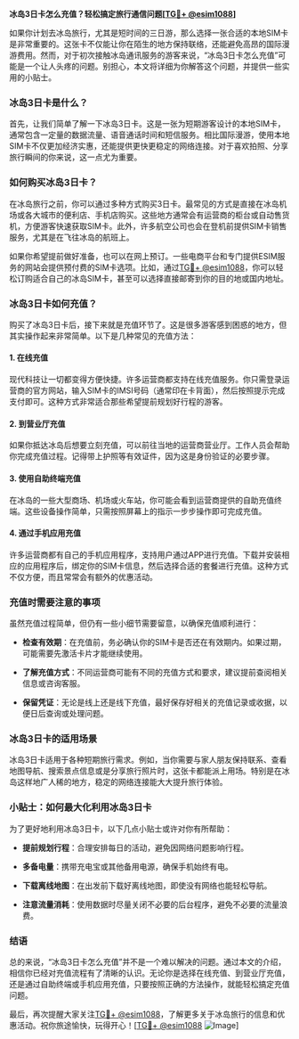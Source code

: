 **冰岛3日卡怎么充值？轻松搞定旅行通信问题[[TG💪+ @esim1088](https://t.me/s/esim1088)]**

如果你计划去冰岛旅行，尤其是短时间的三日游，那么选择一张合适的本地SIM卡是非常重要的。这张卡不仅能让你在陌生的地方保持联络，还能避免高昂的国际漫游费用。然而，对于初次接触冰岛通讯服务的游客来说，“冰岛3日卡怎么充值”可能是一个让人头疼的问题。别担心，本文将详细为你解答这个问题，并提供一些实用的小贴士。

### 冰岛3日卡是什么？

首先，让我们简单了解一下冰岛3日卡。这是一张为短期游客设计的本地SIM卡，通常包含一定量的数据流量、语音通话时间和短信服务。相比国际漫游，使用本地SIM卡不仅更加经济实惠，还能提供更快更稳定的网络连接。对于喜欢拍照、分享旅行瞬间的你来说，这一点尤为重要。

### 如何购买冰岛3日卡？

在冰岛旅行之前，你可以通过多种方式购买3日卡。最常见的方式是直接在冰岛机场或各大城市的便利店、手机店购买。这些地方通常会有运营商的柜台或自动售货机，方便游客快速获取SIM卡。此外，许多航空公司也会在登机前提供SIM卡销售服务，尤其是在飞往冰岛的航班上。

如果你希望提前做好准备，也可以在网上预订。一些电商平台和专门提供ESIM服务的网站会提供预付费的SIM卡选项。比如，通过[TG💪+ @esim1088](https://t.me/s/esim1088)，你可以轻松订购适合自己的冰岛SIM卡，甚至可以选择直接邮寄到你的目的地或国内地址。

### 冰岛3日卡如何充值？

购买了冰岛3日卡后，接下来就是充值环节了。这是很多游客感到困惑的地方，但其实操作起来非常简单。以下是几种常见的充值方法：

#### 1. 在线充值

现代科技让一切都变得方便快捷。许多运营商都支持在线充值服务。你只需登录运营商的官方网站，输入SIM卡的IMSI号码（通常印在卡背面），然后按照提示完成支付即可。这种方式非常适合那些希望提前规划好行程的游客。

#### 2. 到营业厅充值

如果你抵达冰岛后想要立刻充值，可以前往当地的运营商营业厅。工作人员会帮助你完成充值过程。记得带上护照等有效证件，因为这是身份验证的必要步骤。

#### 3. 使用自助终端充值

在冰岛的一些大型商场、机场或火车站，你可能会看到运营商提供的自助充值终端。这些设备操作简单，只需按照屏幕上的指示一步步操作即可完成充值。

#### 4. 通过手机应用充值

许多运营商都有自己的手机应用程序，支持用户通过APP进行充值。下载并安装相应的应用程序后，绑定你的SIM卡信息，然后选择合适的套餐进行充值。这种方式不仅方便，而且常常会有额外的优惠活动。

### 充值时需要注意的事项

虽然充值过程简单，但仍有一些小细节需要留意，以确保充值顺利进行：

- **检查有效期**：在充值前，务必确认你的SIM卡是否还在有效期内。如果过期，可能需要先激活卡片才能继续使用。
  
- **了解充值方式**：不同运营商可能有不同的充值方式和要求，建议提前查阅相关信息或咨询客服。

- **保留凭证**：无论是线上还是线下充值，最好保存好相关的充值记录或收据，以便日后查询或处理问题。

### 冰岛3日卡的适用场景

冰岛3日卡适用于各种短期旅行需求。例如，当你需要与家人朋友保持联系、查看地图导航、搜索景点信息或是分享旅行照片时，这张卡都能派上用场。特别是在冰岛这样地广人稀的地方，稳定的网络连接能大大提升旅行体验。

### 小贴士：如何最大化利用冰岛3日卡

为了更好地利用冰岛3日卡，以下几点小贴士或许对你有所帮助：

- **提前规划行程**：合理安排每日的活动，避免因网络问题影响行程。

- **多备电量**：携带充电宝或其他备用电源，确保手机始终有电。

- **下载离线地图**：在出发前下载好离线地图，即使没有网络也能轻松导航。

- **注意流量消耗**：使用数据时尽量关闭不必要的后台程序，避免不必要的流量浪费。

### 结语

总的来说，“冰岛3日卡怎么充值”并不是一个难以解决的问题。通过本文的介绍，相信你已经对充值流程有了清晰的认识。无论你是选择在线充值、到营业厅充值，还是通过自助终端或手机应用充值，只要按照正确的方法操作，就能轻松搞定充值问题。

最后，再次提醒大家关注[TG💪+ @esim1088](https://t.me/s/esim1088)，了解更多关于冰岛旅行的信息和优惠活动。祝你旅途愉快，玩得开心！[[TG💪+ @esim1088](https://t.me/s/esim1088) ![Image](https://i.postimg.cc/4NQfJmqS/Snipaste-2025-05-13-00-14-12.png)]
